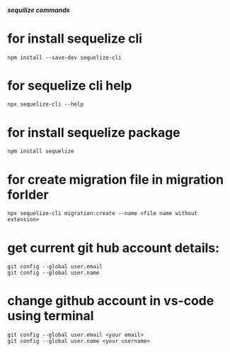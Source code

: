 ##### sequilize commands

# for install sequelize cli 
    npm install --save-dev sequelize-cli

# for sequelize cli help 
    npx sequelize-cli --help

# for install sequelize package
    npm install sequelize 

# for create migration file in migration forlder
    npx sequelize-cli migration:create --name <file name without extension>

# get current git hub account details:
    git config --global user.email
    git config --global user.name

# change github account in vs-code using terminal
    git config --global user.email <your email>
    git config --global user.name <your username>
